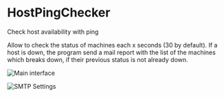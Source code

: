 # HostPingChecker
Check host availability with ping

Allow to check the status of machines each x seconds (30 by default). If a host is down, the program send a mail report with the list of the machines which breaks down, if their previous status is not already down.

![Main interface](http://dl.tutosfaciles48.fr/host-ping-checker/HostPingChecker-Main.jpg)

![SMTP Settings](http://dl.tutosfaciles48.fr/host-ping-checker/HostPingChecker-SMTP-Settings.jpg)
